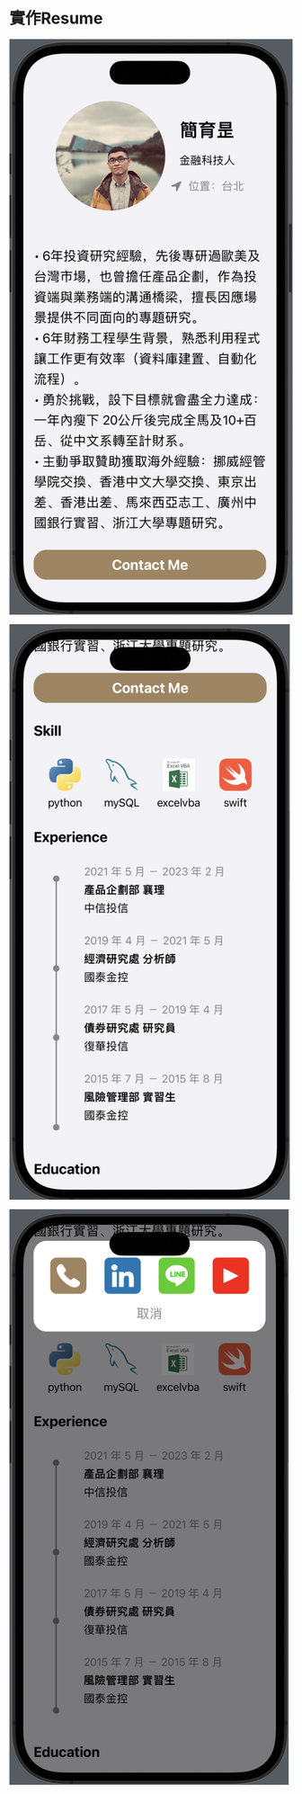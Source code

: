 # 實作Resume 



![1](https://github.com/kaonei02/Resume/blob/main/Screenshot%202023-02-17%20at%204.59.29%20PM.png?raw=true)

![2](https://github.com/kaonei02/Resume/blob/main/Screenshot%202023-02-17%20at%204.59.57%20PM.png?raw=true)


![3](https://github.com/kaonei02/Resume/blob/main/Screenshot%202023-02-17%20at%205.00.11%20PM.png?raw=true)
